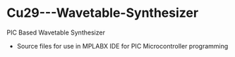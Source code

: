 # Cu29---Wavetable-Synthesizer
PIC Based Wavetable Synthesizer

- Source files for use in MPLABX IDE for PIC Microcontroller programming
